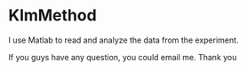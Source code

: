 # KlmMethod

I use Matlab to read and analyze the data from the experiment.

If you guys have any question, you could email me. Thank you
